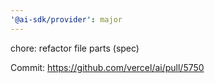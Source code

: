 ```yaml
---
'@ai-sdk/provider': major
---
```


chore: refactor file parts (spec)

Commit: https://github.com/vercel/ai/pull/5750

